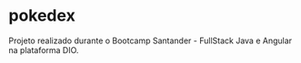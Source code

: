 # pokedex
Projeto realizado durante o Bootcamp Santander - FullStack Java e Angular na plataforma DIO.
